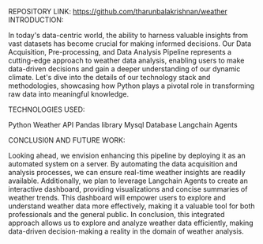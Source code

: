 REPOSITORY LINK: https://github.com/tharunbalakrishnan/weather
INTRODUCTION:

In today's data-centric world, the ability to harness valuable insights from vast datasets has become crucial for making informed decisions.
Our Data Acquisition, Pre-processing, and Data Analysis Pipeline represents a cutting-edge approach to weather data analysis, enabling users to make data-driven decisions and gain a deeper understanding of our dynamic climate.
Let's dive into the details of our technology stack and methodologies, showcasing how Python plays a pivotal role in transforming raw data into meaningful knowledge.

TECHNOLOGIES USED:

Python
Weather API
Pandas library
Mysql Database
Langchain Agents

CONCLUSI0N AND FUTURE WORK:

Looking ahead, we envision enhancing this pipeline by deploying it as an automated system on a server. By automating the data acquisition and analysis processes, we can ensure real-time weather insights are readily available. Additionally, we plan to leverage Langchain Agents to create an interactive dashboard, providing visualizations and concise summaries of weather trends. This dashboard will empower users to explore and understand weather data more effectively, making it a valuable tool for both professionals and the general public.
In conclusion, this integrated approach allows us to explore and analyze weather data efficiently, making data-driven decision-making a reality in the domain of weather analysis.

